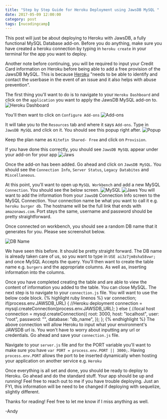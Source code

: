 ```yaml
---
title: "Step by Step Guide for Heroku Deployment using JawsDB MySQL "
date: 2017-05-09 12:00:00
category: post
tags: [nucodingcamp]
---
```


This post will just be about deploying to Heroku with JawsDB, a fully functional MySQL Database add-on. Before you do anything, make sure you have created a heroku connection by typing in `heroku create` in your terminal for the app you want to deploy.

Another note before continuing, you will be required to input your Credit Card information on Heroku before being able to add a free provision of the JawsDB MySQL. This is because [Heroku](https://devcenter.heroku.com/articles/account-verification) "needs to be able to identify and contact the userbase in the event of an issue and it also helps with abuse prevention".

The first thing you'll want to do is to navigate to your `Heroku Dashboard` and click on the `application` you want to apply the JawsDB MySQL add-on to.
![Heroku Dashboard](https://cloud.githubusercontent.com/assets/8935847/25835825/9a289f84-3447-11e7-8803-93eca338d8fc.PNG)

You'll then want to click on `Configure Add-ons`
![Add-ons](https://cloud.githubusercontent.com/assets/8935847/25856324/458bb34a-349b-11e7-9126-4cb27e4d6738.PNG)

It will take you to the `Resources` tab and where it says `Add-ons`. Type in `JawsDB MySQL` and click on it. You should see this popup right after.
![Popup](https://cloud.githubusercontent.com/assets/8935847/25835888/16916a6a-3448-11e7-8c26-80f041fa0027.PNG)

Keep the plan name as `Kitefin Shared- Free` and click on `Provision`.

If you have done this correctly, you should see `JawsDB MySQL` appear under your add-on for your app
![Jaws](https://cloud.githubusercontent.com/assets/8935847/25835942/597ceaa2-3448-11e7-9a26-d3c35fe9698d.PNG)

Once the add-on has been added. Go ahead and click on `JawsDB MySQL`. You should see the `Connection Info`, `Server Status`, `Legacy Databites` and `Miscellaneous`.

At this point, you'll want to open up `MySQL Workbench` and add a new MySQL `Connection`. You should see the below screen.
![MySQL](https://cloud.githubusercontent.com/assets/8935847/25854294/22746ca4-3495-11e7-96aa-ff8c8ddec5cc.PNG)
![Jaws](https://cloud.githubusercontent.com/assets/8935847/25854500/cfcbb510-3495-11e7-88a0-8d0dde7c7ea0.PNG)
You will want to add the information from your `JawsDB` Connection Info screen to the MySQL Connection. Your connection name be what you want to call it e.g. `heroku burger db`. The hostname will be the full link that ends with `amazonaws.com`. Port stays the same, username and password should be pretty straightforward.

Once connected on workbench, you should see a random DB name that it generates for you. Please see screenshot below.

![DB Name](https://cloud.githubusercontent.com/assets/8935847/25854639/4b0b4cd6-3496-11e7-85f4-98f59fbcb8f4.PNG)

We have seen this before. It should be pretty straight forward. The DB name is already taken care of us, so you want to type in `USE ai3z7jm8sha58vwr;` and once MySQL Accepts the query. You'll then want to create the table name e.g. `burgers` and the appropriate columns. As well as, inserting information into the columns.

Once you have completed creating the table and are able to view the content of information you added to the table. You can close MySQL. The next step is to navigate to your `connection.js` file. You will want to use the below code block.
{% highlight ruby linenos %}
var connection;
if(process.env.JAWSDB_URL) {
  //Heroku deployment
    connection = mysql.createConnection(process.env.JAWSDB_URL);
} else {
  //local host
    connection = mysql.createConnection({
        root: 3000,
        host: "localhost",
        user: "root",
        password: "",
        database: "db_name",
    });
};
{% endhighlight %}
The above connection will allow Heroku to input what your environment's JAWSDB url is. You won't have to worry about inputting any url or credentials. Go ahead and save your `connection.js` file.

Navigate to your `server.js` file and for the PORT variable you'll want to make sure you have `var PORT = process.env.PORT || 3000;`. Having `process.env.PORT` allows the port to be inserted dynamically when hosting your application on another service e.g. `Heroku`

Once everything is all set and done, you should be ready to deploy to Heroku. Go ahead and do the standard stuff. Your app should be up and running! Feel free to reach out to me if you have trouble deploying. Just an FYI, this information will be need to be changed if deploying with sequelize, slightly different.

Thanks for reading! Feel free to let me know if I miss anything as well.

-Andy